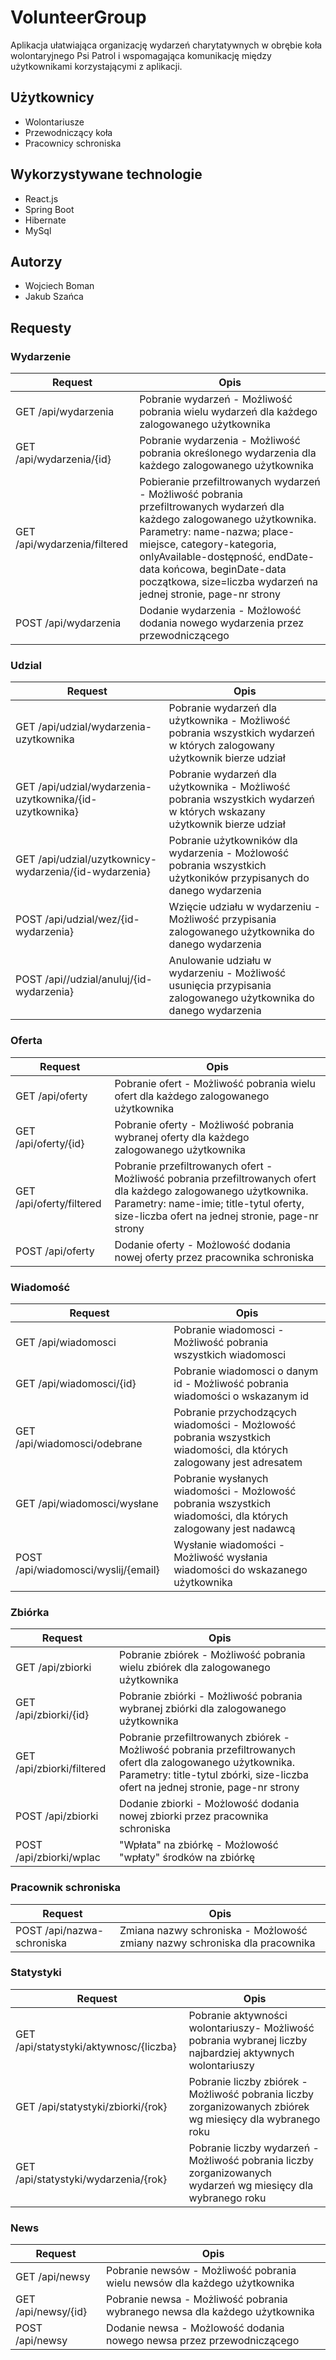# VolunteerGroup

Aplikacja ułatwiająca organizację wydarzeń charytatywnych w obrębie koła wolontaryjnego Psi Patrol 
i wspomagająca komunikację między użytkownikami korzystającymi z aplikacji.

## Użytkownicy 

<ul>
  <li>Wolontariusze</li>
  <li>Przewodniczący koła</li>
  <li>Pracownicy schroniska</li>
</ul>

## Wykorzystywane technologie

<ul>
  <li>React.js</li>
  <li>Spring Boot</li>
  <li>Hibernate</li>
  <li>MySql</li>
</ul>

## Autorzy 

<ul>
  <li>Wojciech Boman</li>
  <li>Jakub Szańca</li>
</ul>


## Requesty

### Wydarzenie

| Request| Opis |
|-|-|
GET /api/wydarzenia | Pobranie wydarzeń - Możliwość pobrania wielu wydarzeń dla każdego zalogowanego użytkownika
GET /api/wydarzenia/{id} | Pobranie wydarzenia - Możliwość pobrania określonego wydarzenia dla każdego zalogowanego użytkownika
GET /api/wydarzenia/filtered | Pobieranie przefiltrowanych wydarzeń - Możliwość pobrania przefiltrowanych wydarzeń dla każdego zalogowanego użytkownika. Parametry: name-nazwa; place-miejsce, category-kategoria, onlyAvailable-dostępność, endDate-data końcowa, beginDate-data początkowa, size=liczba wydarzeń na jednej stronie, page-nr strony
POST /api/wydarzenia | Dodanie wydarzenia - Możlowość dodania nowego wydarzenia przez przewodniczącego


### Udzial
| Request| Opis |
|-|-|
GET /api/udzial/wydarzenia-uzytkownika | Pobranie wydarzeń dla użytkownika - Możliwość pobrania wszystkich wydarzeń w których zalogowany użytkownik bierze udział
GET /api/udzial/wydarzenia-uzytkownika/{id-uzytkownika} | Pobranie wydarzeń dla użytkownika - Możliwość pobrania wszystkich wydarzeń w których wskazany użytkownik bierze udział
GET /api/udzial/uzytkownicy-wydarzenia/{id-wydarzenia} | Pobranie użytkowników dla wydarzenia - Możlowość pobrania wszystkich użytkoników przypisanych do danego wydarzenia
POST /api/udzial/wez/{id-wydarzenia} | Wzięcie udziału w wydarzeniu - Możliwość przypisania zalogowanego użytkownika do danego wydarzenia
POST /api//udzial/anuluj/{id-wydarzenia} | Anulowanie udziału w wydarzeniu - Możliwość usunięcia przypisania zalogowanego użytkownika do danego wydarzenia

### Oferta

| Request| Opis |
|-|-|
GET /api/oferty | Pobranie ofert - Możliwość pobrania wielu ofert dla każdego zalogowanego użytkownika
GET /api/oferty/{id} | Pobranie oferty - Możliwość pobrania wybranej oferty dla każdego zalogowanego użytkownika
GET /api/oferty/filtered | Pobranie przefiltrowanych ofert - Możliwość pobrania przefiltrowanych ofert dla każdego zalogowanego użytkownika. Parametry: name-imie; title-tytul oferty, size-liczba ofert na jednej stronie, page-nr strony
POST /api/oferty | Dodanie oferty - Możlowość dodania nowej oferty przez pracownika schroniska

### Wiadomość
| Request| Opis |
|-|-|
GET /api/wiadomosci | Pobranie wiadomosci - Możliwość pobrania wszystkich wiadomosci
GET /api/wiadomosci/{id} | Pobranie wiadomosci o danym id - Możliwość pobrania wiadomości o wskazanym id
GET /api/wiadomosci/odebrane | Pobranie przychodzących wiadomości - Możlowość pobrania wszystkich wiadomości, dla których zalogowany jest adresatem
GET /api/wiadomosci/wysłane | Pobranie wysłanych wiadomości - Możlowość pobrania wszystkich wiadomości, dla których zalogowany jest nadawcą
POST /api/wiadomosci/wyslij/{email} | Wysłanie wiadomości - Możliwość wysłania wiadomości do wskazanego użytkownika

### Zbiórka

| Request| Opis |
|-|-|
GET /api/zbiorki | Pobranie zbiórek - Możliwość pobrania wielu zbiórek dla zalogowanego użytkownika
GET /api/zbiorki/{id} | Pobranie zbiórki - Możliwość pobrania wybranej zbiórki dla zalogowanego użytkownika
GET /api/zbiorki/filtered | Pobranie przefiltrowanych zbiórek - Możliwość pobrania przefiltrowanych ofert dla zalogowanego użytkownika. Parametry: title-tytul zbórki, size-liczba ofert na jednej stronie, page-nr strony
POST /api/zbiorki | Dodanie zbiorki - Możlowość dodania nowej zbiorki przez pracownika schroniska
POST /api/zbiorki/wplac | "Wpłata" na zbiórkę - Możlowość "wpłaty" środków na zbiórkę

### Pracownik schroniska

| Request| Opis |
|-|-|
POST /api/nazwa-schroniska | Zmiana nazwy schroniska - Możlowość zmiany nazwy schroniska dla pracownika

### Statystyki

| Request| Opis |
|-|-|
GET /api/statystyki/aktywnosc/{liczba} | Pobranie aktywności wolontariuszy- Możliwość pobrania wybranej liczby najbardziej aktywnych wolontariuszy
GET /api/statystyki/zbiorki/{rok} | Pobranie liczby zbiórek - Możliwość pobrania liczby zorganizowanych zbiórek wg miesięcy dla wybranego roku 
GET /api/statystyki/wydarzenia/{rok} | Pobranie liczby wydarzeń - Możliwość pobrania liczby zorganizowanych wydarzeń wg miesięcy dla wybranego roku 


### News

| Request| Opis |
|-|-|
GET /api/newsy | Pobranie newsów - Możliwość pobrania wielu newsów dla każdego użytkownika
GET /api/newsy/{id} | Pobranie newsa - Możliwość pobrania wybranego newsa dla każdego użytkownika
POST /api/newsy | Dodanie newsa - Możlowość dodania nowego newsa przez przewodniczącego
